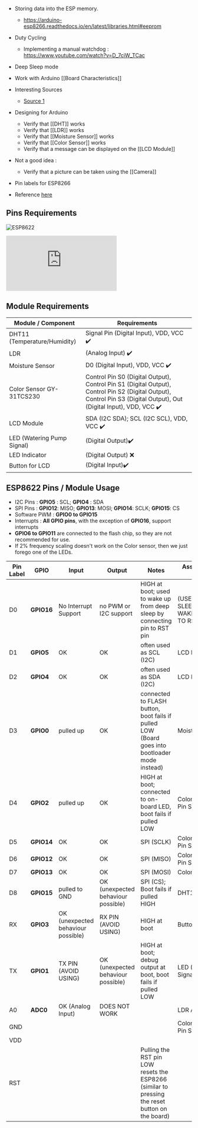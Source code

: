 - Storing data into the ESP memory.
  - https://arduino-esp8266.readthedocs.io/en/latest/libraries.html#eeprom

- Duty Cycling
  - Implementing a manual watchdog : https://www.youtube.com/watch?v=D_7ciW_TCac

- Deep Sleep mode
- Work with Arduino [[Board Characteristics]]
- Interesting Sources
  - [Source 1](https://lastminuteengineers.com/tcs230-tcs3200-color-sensor-arduino-tutorial/)
- Designing for Arduino
  - Verify that [[DHT]] works
  - Verify that [[LDR]] works
  - Verify that [[Moisture Sensor]] works
  - Verify that [[Color Sensor]] works
  - Verify that a message can be displayed on the [[LCD Module]]
- Not a good idea :
  - Verify that a picture can be taken using the [[Camera]]
- Pin labels for ESP8266
- Reference [here](https://randomnerdtutorials.com/esp8266-pinout-reference-gpios/)

## Pins Requirements
![ESP8622](https://i2.wp.com/randomnerdtutorials.com/wp-content/uploads/2019/05/ESP8266-NodeMCU-kit-12-E-pinout-gpio-pin.png?w=817&quality=100&strip=all&ssl=1)

![image](https://www.esp8266.com/wiki/lib/exe/fetch.php?cache=&w=856&h=346&tok=f2e9fd&media=pin_functions.png)

## Module Requirements

| Module / Component           | Requirements |
| ---------------------------- | ------------ |
| DHT11 (Temperature/Humidity) | Signal Pin (Digital Input), VDD, VCC :heavy_check_mark:      |
| LDR                          | (Analog Input) :heavy_check_mark: |
| Moisture Sensor              | D0 (Digital Input), VDD, VCC :heavy_check_mark: |
| Color Sensor GY-31TCS230     | Control Pin S0 (Digital Output), Control Pin S1 (Digital Output), Control Pin S2 (Digital Output), Control Pin S3 (Digital Output), Out (Digital Input), VDD, VCC :heavy_check_mark: |
| LCD Module                   | SDA (I2C SDA); SCL (I2C SCL), VDD, VCC :heavy_check_mark: |
| LED (Watering Pump Signal) | (Digital Output):heavy_check_mark: |
| LED Indicator | (Digital Output) :x: |
| Button for LCD | (Digital Input):heavy_check_mark: |

## ESP8622 Pins / Module Usage

- I2C Pins : **GPIO5** : SCL; **GPIO4** : SDA
- SPI Pins : **GPIO12**: MISO; **GPIO13**: MOSI; **GPIO14**: SCLK; **GPIO15**: CS
- Software PWM : **GPIO0 to GPIO15**
- Interrupts : **All GPIO pins**, with the exception of **GPIO16**, support interrupts
- **GPIO6 to GPIO11** are connected to the flash chip, so they are not recommended for use.
- If 2% frequency scaling doesn't work on the Color sensor, then we just forego one of the LEDs.

| Pin Label | GPIO       | Input                              | Output                             | Notes                                                        | Associated Module Pin                         |
| --------- | ---------- | ---------------------------------- | ---------------------------------- | ------------------------------------------------------------ | --------------------------------------------- |
| D0        | **GPIO16** | No Interrupt Support               | no PWM or I2C support              | HIGH at boot; used to wake up from deep sleep by connecting pin to RST pin | (USED FOR DEEP SLEEP WAKEUP/CONNECTED TO RST) |
| D1        | **GPIO5**  | OK                                 | OK                                 | often used as SCL (I2C)                                      | LCD Module SCL                                |
| D2        | **GPIO4**  | OK                                 | OK                                 | often used as SDA (I2C)                                      | LCD Module SDA                                |
| D3        | **GPIO0**  | pulled up                          | OK                                 | connected to FLASH button, boot fails if pulled LOW (Board goes into bootloader mode instead) | Moisture Sensor D0                            |
| D4        | **GPIO2**  | pulled up                          | OK                                 | HIGH at boot; connected to on-board LED, boot fails if pulled LOW | Color Sensor Control Pin S1                   |
| D5        | **GPIO14** | OK                                 | OK                                 | SPI (SCLK)                                                   | Color Sensor Control Pin S2                   |
| D6        | **GPIO12** | OK                                 | OK                                 | SPI (MISO)                                                   | Color Sensor Control Pin S3                   |
| D7        | **GPIO13** | OK                                 | OK                                 | SPI (MOSI)                                                   | Color Sensor Out                              |
| D8        | **GPIO15** | pulled to GND                      | OK (unexpected behaviour possible) | SPI (CS); Boot fails if pulled HIGH                          | DHT11 Signal Pin                              |
| RX        | **GPIO3**  | OK (unexpected behaviour possible) | RX PIN (AVOID USING)               | HIGH at boot                                                 | Button for LCD                                |
| TX        | **GPIO1**  | TX PIN (AVOID USING)               | OK (unexpected behaviour possible) | HIGH at boot; debug output at boot, boot fails if pulled LOW | LED (Watering Pump Signal)                    |
| A0        | **ADC0**   | OK (Analog Input)                  | DOES NOT WORK                      |                                                              | LDR Analog Read                               |
| GND       |            |                                    |                                    |                                                              | Color Sensor Control Pin S0                   |
| VDD       |            |                                    |                                    |                                                              |                                               |
| RST       |            |                                    |                                    | Pulling the RST pin LOW resets the ESP8266 (similar to pressing the reset button on the board) |                                               |